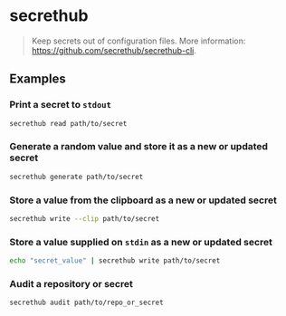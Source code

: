 # secrethub

> Keep secrets out of configuration files. More information: <https://github.com/secrethub/secrethub-cli>.

## Examples

### Print a secret to `stdout`

```bash
secrethub read path/to/secret
```

### Generate a random value and store it as a new or updated secret

```bash
secrethub generate path/to/secret
```

### Store a value from the clipboard as a new or updated secret

```bash
secrethub write --clip path/to/secret
```

### Store a value supplied on `stdin` as a new or updated secret

```bash
echo "secret_value" | secrethub write path/to/secret
```

### Audit a repository or secret

```bash
secrethub audit path/to/repo_or_secret
```

